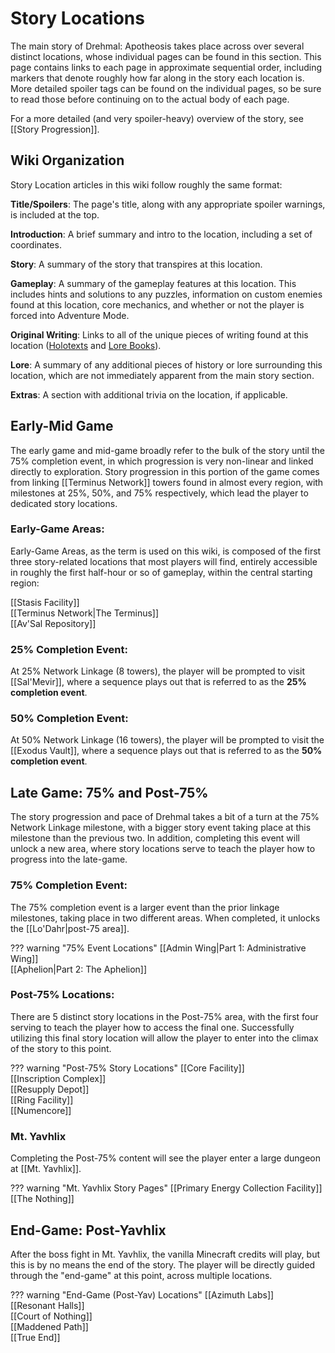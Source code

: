 # Story Locations

The main story of Drehmal: Apotheosis takes place across over several distinct locations, whose individual pages can be found in this section. This page contains links to each page in approximate sequential order, including markers that denote roughly how far along in the story each location is. More detailed spoiler tags can be found on the individual pages, so be sure to read those before continuing on to the actual body of each page.

For a more detailed (and very spoiler-heavy) overview of the story, see [[Story Progression]].

## Wiki Organization
Story Location articles in this wiki follow roughly the same format:

**Title/Spoilers**: The page's title, along with any appropriate spoiler warnings, is included at the top.

**Introduction**: A brief summary and intro to the location, including a set of coordinates.

**Story**: A summary of the story that transpires at this location.

**Gameplay**: A summary of the gameplay features at this location. This includes hints and solutions to any puzzles, information on custom enemies found at this location, core mechanics, and whether or not the player is forced into Adventure Mode.

**Original Writing**: Links to all of the unique pieces of writing found at this location ([Holotexts](/Story_and_Features/Holotexts/) and [Lore Books](/Lore/Books/)).

**Lore**: A summary of any additional pieces of history or lore surrounding this location, which are not immediately apparent from the main story section.

**Extras**: A section with additional trivia on the location, if applicable.

## Early-Mid Game
The early game and mid-game broadly refer to the bulk of the story until the 75% completion event, in which progression is very non-linear and linked directly to exploration. Story progression in this portion of the game comes from linking [[Terminus Network]] towers found in almost every region, with milestones at 25%, 50%, and 75% respectively, which lead the player to dedicated story locations.

### **Early-Game Areas:** 
Early-Game Areas, as the term is used on this wiki, is composed of the first three story-related locations that most players will find, entirely accessible in roughly the first half-hour or so of gameplay, within the central starting region:

[[Stasis Facility]] <br>
[[Terminus Network|The Terminus]] <br>
[[Av'Sal Repository]]

### **25% Completion Event:**
At 25% Network Linkage (8 towers), the player will be prompted to visit [[Sal'Mevir]], where a sequence plays out that is referred to as the **25% completion event**.

### **50% Completion Event:** 
At 50% Network Linkage (16 towers), the player will be prompted to visit the [[Exodus Vault]], where a sequence plays out that is referred to as the **50% completion event**.

## Late Game: 75% and Post-75% 
The story progression and pace of Drehmal takes a bit of a turn at the 75% Network Linkage milestone, with a bigger story event taking place at this milestone than the previous two. In addition, completing this event will unlock a new area, where story locations serve to teach the player how to progress into the late-game.

### **75% Completion Event:** 
The 75% completion event is a larger event than the prior linkage milestones, taking place in two different areas. When completed, it unlocks the [[Lo'Dahr|post-75 area]].

??? warning "75% Event Locations"
    [[Admin Wing|Part 1: Administrative Wing]] <br>
    [[Aphelion|Part 2: The Aphelion]]

### **Post-75% Locations:** 
There are 5 distinct story locations in the Post-75% area, with the first four serving to teach the player how to access the final one. Successfully utilizing this final story location will allow the player to enter into the climax of the story to this point.

??? warning "Post-75% Story Locations"
    [[Core Facility]] <br>
    [[Inscription Complex]] <br>
    [[Resupply Depot]] <br>
    [[Ring Facility]] <br>
    [[Numencore]]

### **Mt. Yavhlix**
Completing the Post-75% content will see the player enter a large dungeon at [[Mt. Yavhlix]].

??? warning "Mt. Yavhlix Story Pages"
    [[Primary Energy Collection Facility]] <br>
    [[The Nothing]]

## End-Game: Post-Yavhlix
After the boss fight in Mt. Yavhlix, the vanilla Minecraft credits will play, but this is by no means the end of the story. The player will be directly guided through the "end-game" at this point, across multiple locations.

??? warning "End-Game (Post-Yav) Locations"
    [[Azimuth Labs]] <br>
    [[Resonant Halls]] <br>
    [[Court of Nothing]] <br>
    [[Maddened Path]] <br>
    [[True End]]
